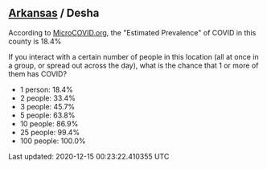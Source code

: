 
## [Arkansas](/united-states/arkansas) / Desha

According to [MicroCOVID.org](http://microcovid.org),
the "Estimated Prevalence" of COVID in this county is 18.4%

If you interact with a certain number of people in this location
(all at once in a group, or spread out across the day), what is the chance that
1 or more of them has COVID?

- 1 person: 18.4%
- 2 people: 33.4%
- 3 people: 45.7%
- 5 people: 63.8%
- 10 people: 86.9%
- 25 people: 99.4%
- 100 people: 100.0%

Last updated: 2020-12-15 00:23:22.410355 UTC
